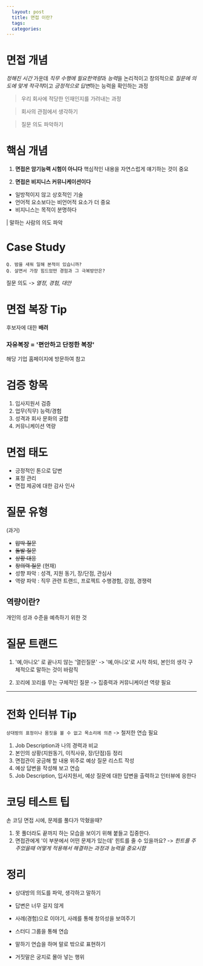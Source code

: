 ```yaml
---
  layout: post
  title: 면접 이란?
  tags: 
  categories: 
---
```


# 면접 개념

*정해진 시간* 가운데 *직무 수행에 필요한역량*과 *능력*을 논리적이고 창의적으로 *질문에 의도에 맞게 적극적*이고 *긍정적으로 답변*하는 능력을 확인하는 과정

> 우리 회사에 적당한 인재인지를 가려내는 과정

> 회사의 관점에서 생각하기

> 질문 의도 파악하기

# 핵심 개념

1. **면접은 암기능력 시험이 아니다**
핵심적인 내용을 자연스럽게 얘기하는 것이 중요

2. **면접은 비지니스 커뮤니케이션이다**
- 일방적이지 않고 상호적인 기술
- 언어적 요소보다는 비언어적 요소가 더 중요
- 비지니스는 목적이 분명하다

| 말하는 사람의 의도 파악

# Case Study
```
Q. 밤을 새워 일해 본적이 있습니까?
Q. 살면서 가장 힘드었떤 경험과 그 극복방안은?
```

질문 의도 -> *열정, 경험, 대안*

# 면접 복장 Tip
후보자에 대한 **배려**

### 자유복장 = '편안하고 단정한 복장'

해당 기업 홈페이지에 방문하여 참고

# 검증 항목
1. 입사지원서 검증
2. 업무(직무) 능력/경험
3. 성격과 회사 문화의 궁합
4. 커뮤니케이션 역량

# 면접 태도
- 긍정적인 톤으로 답변
- 표정 관리
- 면접 제공에 대한 감사 인사

# 질문 유형
(과거)
- ~~압박 질문~~
- ~~돌발 질문~~
- ~~상황 대응~~
- ~~창의력 질문~~
(현재)
- 성향 파악 : 성격, 지원 동기, 장/단점, 관심사
- 역량 파악 : 직무 관련 트랜드, 프로젝트 수행경험, 강점, 경쟁력

## 역량이란?
개인의 성과 수준을 예측하기 위한 것

# 질문 트랜드
1. '예,아니오' 로 끝나지 않는 '열린질문'
-> '예,아니오'로 시작 하되, 본인의 생각 구체적으로 말하는 것이 바람직

2. 꼬리에 꼬리를 무는 구체적인 질문
-> 집중력과 커뮤니케이션 역량 필요

---

# 전화 인터뷰 Tip
`상대방의 표정이나 몸짓을 볼 수 없고 목소리에 의존`
-> 철저한 연습 필요

1. Job Description과 나의 경력과 비교
2. 본인의 상황(지원동기, 이직사유, 장/단점)등 정리
3. 면접관이 궁금해 할 내용 위주로 예상 질문 리스트 작성
4. 예상 답변을 작성해 보고 연습
5. Job Description, 입사지원서, 예상 질문에 대한 답변을 출력하고 인터뷰에 응한다

# 코딩 테스트 팁
손 코딩 면접 시에, 문제를 풀다가 막혔을때?
1. 못 풀더라도 끝까지 하는 모습을 보이기 위해 붙들고 집중한다.
2. 면접관에게 '이 부분에서 어떤 문제가 있는데' 힌트를 줄 수 있을까요? 
-> *힌트를 주주었을때 어떻게 적용해서 해결하는 과정과 능력을 중요시함*

# 정리
- 상대방의 의도를 파악, 생각하고 말하기
- 답변은 너무 길지 않게
- 사례(경험)으로 이야기, 사례를 통해 창의성을 보여주기

- 스터디 그룹을 통해 연습
- 말하기 연습을 하며 말로 밖으로 표현하기
- 거짓말은 궁지로 몰아 넣는 행위